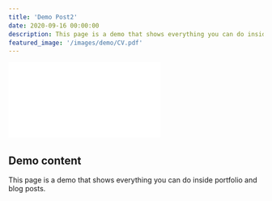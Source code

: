 ```yaml
---
title: 'Demo Post2'
date: 2020-09-16 00:00:00
description: This page is a demo that shows everything you can do inside portfolio and blog posts.
featured_image: '/images/demo/CV.pdf'
---
```


![](/images/demo/CV.pdf)

## Demo content

This page is a demo that shows everything you can do inside portfolio and blog posts.